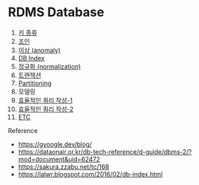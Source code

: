 # RDMS Database

1. [키 종류](Database\키.md)
2. [조인](Database\조인.md)
3. [이상 (anomaly)](Database\Anomaly.md)
4. [DB Index](Database\db_index.md)
5. [정규화 (normalization)](Database\정규화.md)
6. [트랜잭션](Database\트랜잭션.md)
7. [Partitioning](Database\파티션.md)
8. 모델링
9. [효율적인 쿼리 작성-1](Database\효율적인_쿼리_작성_Tip-1.md)
10. [효율적인 쿼리 작성-2](Database\효율적인_쿼리_작성_Tip-2.md)
11. [ETC](Database\운영Tip.md)




Reference
 - https://gyoogle.dev/blog/
 - https://dataonair.or.kr/db-tech-reference/d-guide/dbms-2/?mod=document&uid=62472
 - https://sakura.zzabu.net/tc/168
 - https://lalwr.blogspot.com/2016/02/db-index.html